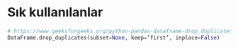 # Sık kullanılanlar

```python
# https://www.geeksforgeeks.org/python-pandas-dataframe-drop_duplicates/
DataFrame.drop_duplicates(subset=None, keep=’first’, inplace=False)
```

